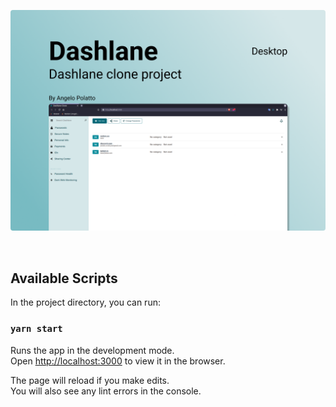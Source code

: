<p align="center">
  <img alt="Dashlane-clone" src=".github/capa.png" style="border-radius: 4px;">
</p> </br>

## Available Scripts

In the project directory, you can run:

### `yarn start`

Runs the app in the development mode.\
Open [http://localhost:3000](http://localhost:3000) to view it in the browser.

The page will reload if you make edits.\
You will also see any lint errors in the console.